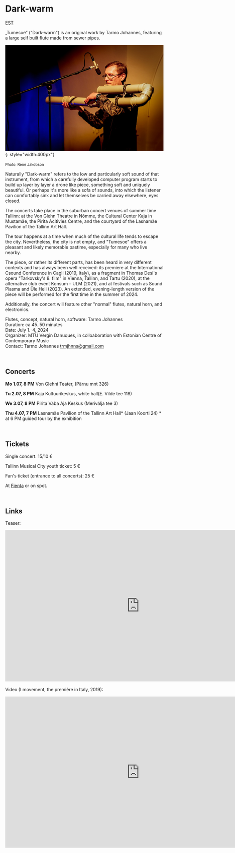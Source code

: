 # Dark-warm 

[EST](tumesoe.md)

„Tumesoe” ("Dark-warm") is an original work by Tarmo Johannes, featuring a large self built flute made from sewer pipes.

![](img/Rene-Jakonbson-6250v.jpg){: style="width:400px"}

<small>Photo: Rene Jakobson</small>


Naturally "Dark-warm"  refers to the low and particularly soft sound of that instrument, from which a carefully developed computer program starts to build up layer by layer a drone like piece, something soft and uniquely beautiful. Or perhaps it's more like a sofa of sounds, into which the listener can comfortably sink and let themselves be carried away elsewhere, eyes closed. 


The concerts take place in the suburban concert venues of summer time Tallinn: at the Von Glehn Theatre in Nõmme, the Cultural Center Kaja in Mustamäe, the Pirita Acitivies Centre, and the courtyard of the Lasnamäe Pavilion of the Tallinn Art Hall.

The tour happens at a time when much of the cultural life tends to escape the city. Nevertheless, the city is not empty, and "Tumesoe" offers a pleasant and likely memorable pastime, especially for many who live nearby.

The piece, or rather its different parts, has been heard in very different contexts and has always been well received: its premiere at the International Csound Conference in Cagli (2019, Italy), as a fragment in Thomas Desi's opera "Tarkovsky's 8. film" in Vienna, Tallinn, and Tartu (2020), at the alternative club event Konsum – ULM (2021), and at festivals such as Sound Plasma and Üle Heli (2023). An extended, evening-length version of the piece will be performed for the first time in the summer of 2024.

Additionally, the concert will feature other "normal" flutes, natural horn, and electronics.

Flutes, concept, natural horn, software: Tarmo Johannes<br>
Duration: ca 45..50 minutes<br>
Date: July 1.-4, 2024<br>
Organizer: MTÜ Vergin Danuques, in colloaboration with Estonian Centre of Contemporary Music<br>
Contact: Tarmo Johannes trmjhnns@gmail.com<br>

<br />

## Concerts


**Mo 1.07, 8 PM** Von Glehni Teater, (Pärnu mnt 326)

**Tu 2.07, 8 PM** Kaja Kultuurikeskus, white hall(E. Vilde tee 118)
 
**We 3.07, 8 PM** Pirita Vaba Aja Keskus (Merivälja tee 3)

**Thu 4.07, 7 PM** Lasnamäe Pavilion of the Tallinn Art Hall*  (Jaan Koorti 24)
      * at 6 PM guided tour by the exhibition


<br/>

## Tickets

Single concert: 15/10 €

Tallinn Musical City youth ticket: 5 € 

Fan's ticket (entrance to all concerts): 25 €

At [Fienta](https://fienta.com/et/tarmo-johannes-tumesoe-tallinna-tuur) or on spot.
 


<br>

## Links

Teaser:
<iframe width="853" height="480" src="https://www.youtube.com/embed/enNf9Z0eYno" title="&quot;Tumesoe&quot; (Dark-warm) teaser" frameborder="0" allow="accelerometer; autoplay; clipboard-write; encrypted-media; gyroscope; picture-in-picture; web-share" referrerpolicy="strict-origin-when-cross-origin" allowfullscreen></iframe>

Video (I movement, the première in Italy, 2019):
<iframe width="853" height="480" src="https://www.youtube.com/embed/cTClzfLD4r0" title="CONCERT I (4) - Dark-warm - TARMO JOHANNES" frameborder="0" allow="accelerometer; autoplay; clipboard-write; encrypted-media; gyroscope; picture-in-picture; web-share" allowfullscreen></iframe>
